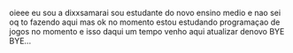 oieee eu sou a dixxsamarai 
sou estudante do novo ensino medio e nao sei oq to fazendo aqui mas ok
no momento estou estudando programaçao de jogos 
no momento e isso daqui um tempo venho aqui atualizar denovo BYE BYE...
